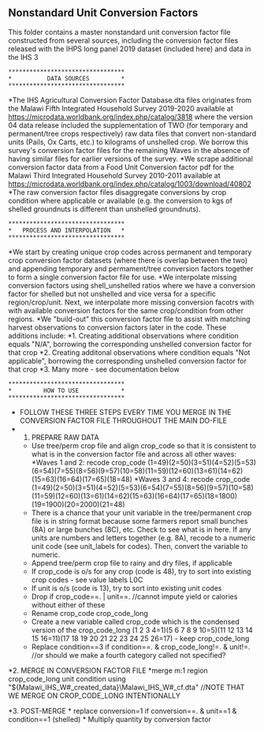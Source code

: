 ## Nonstandard Unit Conversion Factors

This folder contains a master nonstandard unit conversion factor file constructed from several sources, including the conversion factor files released with the IHPS long panel 2019 dataset (included here) and data in the IHS 3 

	*********************************
	* 		   DATA SOURCES         *
	*********************************
*The IHS Agricultural Conversion Factor Database.dta files originates from the Malawi Fifth Integrated Household Survey 2019-2020 available at https://microdata.worldbank.org/index.php/catalog/3818 where the version 04 data release included the supplementation of TWO (for temporary and permanent/tree crops respectively) raw data files that convert non-standard units (Pails, Ox Carts, etc.) to kilograms of unshelled crop. We borrow this survey's conversion factor files for the remaining Waves in the absence of having similar files for earlier versions of the survey.
*We scrape additional conversion factor data from a Food Unit Conversion factor pdf for the Malawi Third Integrated Household Survey 2010-2011 available at https://microdata.worldbank.org/index.php/catalog/1003/download/40802
*The raw conversion factor files disaggregate conversions by crop condition where applicable or available (e.g. the conversion to kgs of shelled groundnuts is different than unshelled groundnuts).
	
	*********************************
	*   PROCESS AND INTERPOLATION   *
	*********************************
*We start by creating unique crop codes across permanent and temporary crop conversion factor datasets (where there is overlap between the two) and appending temporary and permament/tree conversion factors together to form a single conversion factor file for use.
*We interpolate missing conversion factors using shell_unshelled ratios where we have a conversion factor for shelled but not unshelled and vice versa for a specific region/crop/unit. Next, we interpolate more missing conversion facotrs with with available conversion factors for the same crop/condition from other regions.
*We "build-out" this conversion factor file to assist with matching harvest observations to conversion factors later in the code. These additions include:
	*1. Creating additional observations where condition equals "N/A", borrowing the corresponding unshelled conversion factor for that crop
	*2. Creating additonal observations where condition equals "Not applicable", borrowing the corresponding unshelled conversion factor for that crop 
	*3. Many more - see documentation below

	*********************************
	*         HOW TO USE            *
	*********************************
* FOLLOW THESE THREE STEPS EVERY TIME YOU MERGE IN THE CONVERSION FACTOR FILE THROUGHOUT THE MAIN DO-FILE
* 1. PREPARE RAW DATA
	* Use tree/perm crop file and align crop_code so that it is consistent to what is in the conversion factor file and across all other waves:
		*Waves 1 and 2: recode crop_code (1=49)(2=50)(3=51)(4=52)(5=53)(6=54)(7=55)(8=56)(9=57)(10=58)(11=59)(12=60)(13=61)(14=62)(15=63)(16=64)(17=65)(18=48)
		*Waves 3 and 4: recode crop_code (1=49)(2=50)(3=51)(4=52)(5=53)(6=54)(7=55)(8=56)(9=57)(10=58)(11=59)(12=60)(13=61)(14=62)(15=63)(16=64)(17=65)(18=1800)(19=1900)(20=2000)(21=48)
	* There is a chance that your unit variable in the tree/permanent crop file is in string format because some farmers report small bunches (8A) or large bunches (8C), etc. Check to see what is in here. If any units are numbers and letters together (e.g. 8A), recode to a numeric unit code (see unit_labels for codes). Then, convert the variable to numeric.
	* Append tree/perm crop file to rainy and dry files, if applicable
	* If crop_code is o/s for any crop (code is 48), try to sort into existing crop codes - see value labels L0C
	* If unit is o/s (code is 13), try to sort into existing unit codes
	* Drop if crop_code==. | unit==. //cannot impute yield or calories without either of these
	* Rename crop_code crop_code_long
	* Create a new variable called crop_code which is the condensed version of the crop_code_long (1 2 3 4=1)(5 6 7 8 9 10=5)(11 12 13 14 15 16=11)(17 18 19 20 21 22 23 24 25 26=17) - keep crop_code_long
	* Replace condition==3 if condition==. & crop_code_long!=. & unit!=. //or should we make a fourth category called not specified?

*2. MERGE IN CONVERSION FACTOR FILE
	*merge m:1 region crop_code_long unit condition using "${Malawi_IHS_W#_created_data}\Malawi_IHS_W#_cf.dta" //NOTE THAT WE MERGE ON CROP_CODE_LONG INTENTIONALLY

*3. POST-MERGE
	* replace conversion=1 if conversion==. & unit==1 & condition==1 (shelled)
	* Multiply quantity by conversion factor
	